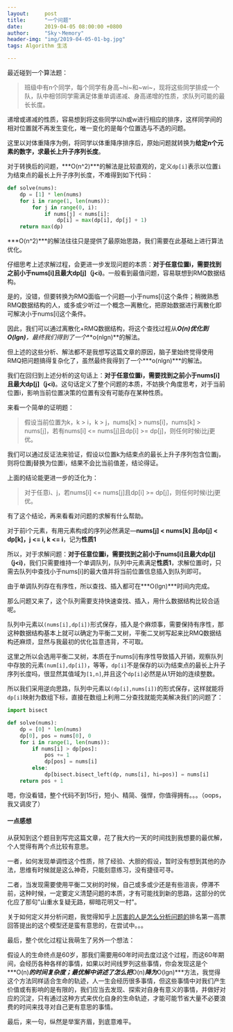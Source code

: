 ```yaml
---
layout:     post
title:      "一个问题"
date:       2019-04-05 08:00:00 +0800
author:     "Sky丶Memory"
header-img: "img/2019-04-05-01-bg.jpg"
tags: Algorithm 生活

---
```


最近碰到一个算法题：

> 班级中有n个同学，每个同学有身高~hi~和~wi~，现将这些同学排成一个队，队中相邻同学需满足体重单调递减、身高递增的性质，求队列可能的最长长度。

递增或递减的性质，容易想到将这些同学以h或w进行相应的排序，这样同学间的相对位置就不再发生变化，唯一变化的是每个位置选与不选的问题。

这里以对体重降序为例，将同学以体重降序排序后，原始问题就转换为**给定n个元素的数字，求最长上升子序列长度**。

对于转换后的问题，***O(n^2)***的解法是比较直观的，定义`dp[i]`表示以位置`i`为结束点的最长上升子序列长度，不难得到如下代码：

```python
def solve(nums):
    dp = [1] * len(nums)
    for i in range(1, len(nums)):
        for j in range(0, i):
            if nums[j] < nums[i]:
                dp[i] = max(dp[i], dp[j] + 1)
    return max(dp)

```

***O(n^2)***的解法往往只是提供了最原始思路，我们需要在此基础上进行算法优化。

仔细思考上述求解过程，会更进一步发现问题的本质：**对于任意位置i，需要找到之前小于nums[i]且最大dp[j]（j<i)**。一般看到最值问题，容易联想到RMQ数据结构。

是的，没错，但要转换为RMQ面临一个问题—小于nums[i]这个条件；稍微熟悉RMQ数据结构的人，或多或少听过一个概念—离散化，把原始数据进行离散化即可解决小于nums[i]这个条件。

因此，我们可以通过离散化+RMQ数据结构，将这个查找过程从***O(n)***优化到***O(lgn)****，最终我们得到了一个***o(nlgn)**的解法。

但上述的这些分析、解法都不是我想写这篇文章的原因，脑子里始终觉得使用RMQ把问题搞得复杂化了，虽然最终我得到了一个***o(nlgn)***的解法。

我们在回归到上述分析的这句话上：**对于任意位置i，需要找到之前小于nums[i]且最大dp[j]（j<i)**。这句话定义了整个问题的本质，不妨换个角度思考，对于当前位置i，影响当前位置决策的位置有没有可能存在某种性质。

来看一个简单的证明题：

> 假设当前位置为k，k > i，k > j，nums[k] > nums[i]，nums[k] > nums[j]，若有nums[i] <= nums[j]且dp[i] >= dp[j]，则任何时候i比j更优。

我们可以通过反证法来验证，假设以位置k为结束点的最长上升子序列包含位置j，则将位置j替换为位置i，结果不会比当前值差，结论得证。

上面的结论能更进一步的泛化为：

>对于任意i、j，若nums[i] <= nums[j]且dp[i] >= dp[j]，则任何时候i比j更优。

有了这个结论，再来看看对问题的求解有什么帮助。

对于前i个元素，有用元素构成的序列必然满足—**nums[j] < nums[k] 且dp[j] < dp[k]，j <= i, k <= i**，记为**性质1**

所以，对于求解问题：**对于任意位置i，需要找到之前小于nums[i]且最大dp[j]（j<i)**，我们只需要维持一个单调队列，队列中元素满足**性质1**，求解位置i时，只需去队列中查找小于nums[i]的最大值并将当前位置信息插入到队列即可。

由于单调队列存在有序性，所以查找、插入都可在***O(lgn)***时间内完成。

那么问题又来了，这个队列需要支持快速查找、插入，用什么数据结构比较合适呢。

队列中元素以`(nums[i],dp[i])`形式保存，插入是个麻烦事，需要保持有序性，那这种数据结构基本上就可以确定为平衡二叉树，平衡二叉树写起来比RMQ数据结构还麻烦，显然与我最初的优化旨意违背，不可取。

这里之所以会选用平衡二叉树，本质在于nums[i]有序性导致插入开销，观察队列中存放的元素`(num[i],dp[i])`，等等，`dp[i]`不是保存的以i为结束点的最长上升子序列长度吗，很显然其值域为`[1,n]`,并且这个`dp[i]`必然是从1开始的连续整数。

所以我们采用逆向思路，队列中元素以`(dp[i],nums[i])`的形式保存，这样就能将`dp[i]`映射为数组下标，直接在数组上利用二分查找就能完美解决我们的问题了：

```python
import bisect

def solve(nums):
    dp = [0] * len(nums)
    dp[0], pos = nums[0], 0
    for i in range(1, len(nums)):
        if nums[i] > dp[pos]:
            pos += 1
            dp[pos] = nums[i]
        else:
            dp[bisect.bisect_left(dp, nums[i], hi=pos)] = nums[i]
    return pos + 1
```

嗯，你没看错，整个代码不到15行，短小、精简、强悍，你值得拥有。。。（oops，我又调皮了）



#### 一点感想

从获知到这个题目到写完这篇文章，花了我大约一天的时间找到我想要的最优解，个人觉得有两个点比较有意思。

一者，如何发现单调性这个性质，除了经验、大胆的假设，暂时没有想到其他的办法，思维有时候就是这么神奇，只能刻意练习，没有捷径可寻。

二者，当发现需要使用平衡二叉树的时候，自己或多或少还是有些沮丧，停滞不前，这种时候，一定要定义清楚问题的本质，才有可能找到新的思路，这部分的优化应了那句"山重水复疑无路，柳暗花明又一村"。

关于如何定义并分析问题，我觉得知乎上[厉害的人是怎么分析问题的](<https://www.zhihu.com/question/304174916>)排名第一高票回答提出的这个模型还是蛮有意思的，在尝试中。。。

最后，整个优化过程让我萌生了另外一个想法：

假设人的生命终点是60岁，那我们需要用60年时间去度过这个过程，而这60年期间，会经历各种各样的事情，如果以时间线罗列这些事情，你会发现这是个***O(n)***的时间复杂度；最优解中讲述了怎么把***O(n)***降为***O(lgn)***方法，我觉得这个方法同样适合生命的轨迹，人一生会经历很多事情，但这些事情中对我们产生价值或有影响的是有限的，我们应当去发现、探索对自身有意义的事情，并做好对应的沉淀，只有通过这种方式来优化自身的生命轨迹，才能可能节省大量不必要浪费的时间来找寻对自己更有意思的事情。

最后，来一句，纵然是举案齐眉，到底意难平。